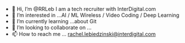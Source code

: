 - 👋 Hi, I’m @RRLeb I am a tech recruiter with InterDigital.com
- 👀 I’m interested in ...AI / ML Wireless / Video Coding / Deep Learning
- 🌱 I’m currently learning ...about Git
- 💞️ I’m looking to collaborate on ...
- 📫 How to reach me ... rachel.lebiedzinski@interdigital.com

<!---
RRLeb/RRLeb is a ✨ special ✨ repository because its `README.md` (this file) appears on your GitHub profile.
You can click the Preview link to take a look at your changes.
--->
